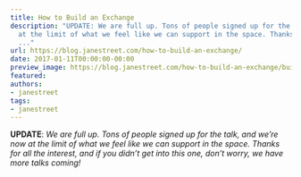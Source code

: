 ```yaml
---
title: How to Build an Exchange
description: "UPDATE: We are full up. Tons of people signed up for the talk, and we\u2019renow
  at the limit of what we feel like we can support in the space. Thanks forall the
  ..."
url: https://blog.janestreet.com/how-to-build-an-exchange/
date: 2017-01-11T00:00:00-00:00
preview_image: https://blog.janestreet.com/how-to-build-an-exchange/build_exchange.jpg
featured:
authors:
- janestreet
tags:
- janestreet
---
```


<p><strong>UPDATE</strong>: <em>We are full up. Tons of people signed up for the talk, and we&rsquo;re
now at the limit of what we feel like we can support in the space. Thanks for
all the interest, and if you didn&rsquo;t get into this one, don&rsquo;t worry, we have more
talks coming!</em></p>


